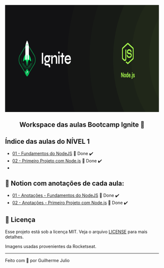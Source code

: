 <img alt="Ignite-NodeJS" src="../.github/cover-node.js.png" width="1366" height="350" align="center"/>

<h2 align="center">
  Workspace das aulas Bootcamp Ignite 🚀
</h2>

## Índice das aulas do NÍVEL 1

- [01 - Fundamentos do NodeJS](https://github.com/guilhermejulio/ignite-nodejs-workspace/tree/main/Chapter-I/fundamentos-nodejs)  🚀 Done :heavy_check_mark:
- [02 - Primeiro Projeto com Node.js](https://github.com/guilhermejulio/ignite-nodejs-workspace/tree/main/Chapter-I/02-primeiro-projeto-nodejs)  🚀 Done :heavy_check_mark:
- 
## :open_book: Notion com anotações de cada aula:

- [01 - Anotações - Fundamentos do NodeJS](https://www.notion.so/igniteguilhermejulio/Cap-tulo-1-281ca463ac1c449fb4b82a44702e50f0) 🚀 Done :heavy_check_mark:
- [02 - Anotações - Primeiro Projeto com Node.js](https://www.notion.so/igniteguilhermejulio/M-dulo-2-Primeiro-projeto-com-Node-js-6f770b0ad17846488e0f2c3676586ddf) 🚀 Done :heavy_check_mark:



## :memo: Licença

Esse projeto está sob a licença MIT. Veja o arquivo [LICENSE](LICENSE) para mais detalhes.

Imagens usadas provenientes da Rocketseat.

---

Feito com 💜 por Guilherme Julio
